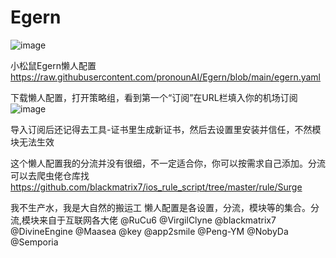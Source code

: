 
# Egern
![image](https://github.com/hdhjbc/Egern/assets/112400226/5d9e5c9f-5453-4a6e-865a-7af91d3e9ac9)

小松鼠Egern懒人配置
https://raw.githubusercontent.com/pronounAI/Egern/blob/main/egern.yaml

下载懒人配置，打开策略组，看到第一个“订阅”在URL栏填入你的机场订阅
![image](https://github.com/hdhjbc/Egern/assets/112400226/fc534efe-3341-4018-9046-24731bbe032c)

导入订阅后还记得去工具-证书里生成新证书，然后去设置里安装并信任，不然模块无法生效

这个懒人配置我的分流并没有很细，不一定适合你，你可以按需求自己添加。分流可以去爬虫佬仓库找 https://github.com/blackmatrix7/ios_rule_script/tree/master/rule/Surge

我不生产水，我是大自然的搬运工
懒人配置是各设置，分流，模块等的集合。分流,模块来自于互联网各大佬
@RuCu6 @VirgilClyne @blackmatrix7 @DivineEngine @Maasea @key @app2smile @Peng-YM @NobyDa @Semporia